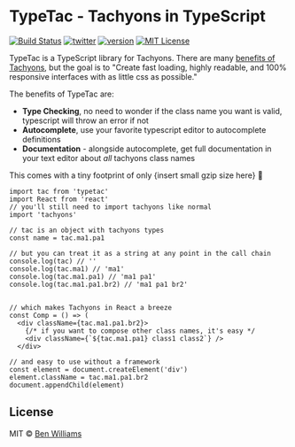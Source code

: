 # TypeTac - Tachyons in TypeScript

[![Build Status][build-badge]][build]
[![twitter][twitter-badge]][twitter]
[![version][version-badge]][package]
[![MIT License][license-badge]][license]

TypeTac is a TypeScript library for Tachyons. There are many [benefits of Tachyons](https://github.com/tachyons-css/tachyons/issues/12#issuecomment-59828967), but the goal is to "Create fast loading, highly readable, and 100% responsive interfaces with as little css as possible."

The benefits of TypeTac are:

- **Type Checking**, no need to wonder if the class name you want is valid, typescript will throw an error if not
- **Autocomplete**, use your favorite typescript editor to autocomplete definitions
- **Documentation** - alongside autocomplete, get full documentation in your text editor about _all_ tachyons class names

This comes with a tiny footprint of only {insert small gzip size here} 🕺

```tsx
import tac from 'typetac'
import React from 'react'
// you'll still need to import tachyons like normal
import 'tachyons'

// tac is an object with tachyons types
const name = tac.ma1.pa1

// but you can treat it as a string at any point in the call chain
console.log(tac) // ''
console.log(tac.ma1) // 'ma1'
console.log(tac.ma1.pa1) // 'ma1 pa1'
console.log(tac.ma1.pa1.br2) // 'ma1 pa1 br2'


// which makes Tachyons in React a breeze
const Comp = () => (
  <div className={tac.ma1.pa1.br2}>
    {/* if you want to compose other class names, it's easy */
    <div className={`${tac.ma1.pa1} class1 class2`} />
  </div>

// and easy to use without a framework
const element = document.createElement('div')
element.className = tac.ma1.pa1.br2
document.appendChild(element)
```

## License

MIT © [Ben Williams](https://biwills.com)

[build-badge]: https://img.shields.io/circleci/build/github/biw/typetac.svg?style=flat-square
[build]: https://travis-ci.org/biw/typetac
[version-badge]: https://img.shields.io/npm/v/typetac.svg?style=flat-square
[package]: https://www.npmjs.com/package/typetac
[license-badge]: https://img.shields.io/npm/l/typetac.svg?style=flat-square
[license]: https://github.com/biw/typetac/blob/master/LICENSE
[twitter-badge]: https://img.shields.io/twitter/follow/biwills.svg?style=flat-square&logo=twitter&label=Follow
[twitter]: https://twitter.com/biwills

